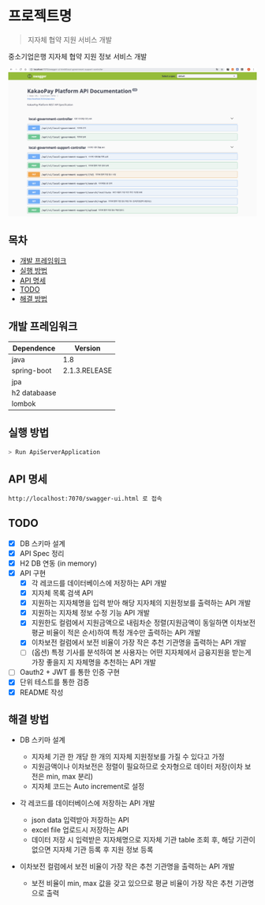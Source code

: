 # 프로젝트명
> 지자체 협약 지원 서비스 개발


중소기업은행 지자체 협약 지원 정보 서비스 개발

![](./swaggerScreenshot.png)

## 목차
* [개발 프레임워크](#개발-프레임워크)
* [실행 방법](#실행-방법)
* [API 명세](#api-명세)
* [TODO](#todo)
* [해결 방법](#해결-방법)


## 개발 프레임워크
| Dependence  |    Version    | 
|-------------|---------------|
| java        | 1.8           |
| spring-boot | 2.1.3.RELEASE |
| jpa         |               |
| h2 databaase|               |
| lombok      |               |


## 실행 방법
```sh
> Run ApiServerApplication
```

## API 명세
```sh
http://localhost:7070/swagger-ui.html 로 접속
```

## TODO
- [x] DB 스키마 설계
- [x] API Spec 정리
- [x] H2 DB 연동 (in memory)
- [x] API 구현
    - [x] 각 레코드를 데이터베이스에 저장하는 API 개발
    - [x] 지자체 목록 검색 API
    - [x] 지원하는 지자체명을 입력 받아 해당 지자체의 지원정보를 출력하는 API 개발
    - [x] 지원하는 지자체 정보 수정 기능 API 개발
    - [x] 지원한도 컬럼에서 지원금액으로 내림차순 정렬(지원금액이 동일하면 이차보전 평균 비율이 적은 순서)하여 특정 개수만 출력하는 API 개발
    - [x] 이차보전 컬럼에서 보전 비율이 가장 작은 추천 기관명을 출력하는 API 개발
    - [ ] (옵션) 특정 기사를 분석하여 본 사용자는 어떤 지자체에서 금융지원을 받는게 가장 좋을지 지 자체명을 추천하는 API 개발
- [ ] Oauth2 + JWT 를 통한 인증 구현    
- [x] 단위 테스트를 통한 검증
- [x] README 작성

## 해결 방법
- DB 스키마 설계
    - 지자체 기관 한 개당 한 개의 지자체 지원정보를 가질 수 있다고 가정
    - 지원금액이나 이차보전은 정렬이 필요하므로 숫자형으로 데이터 저장(이차 보전은 min, max 분리)
    - 지자체 코드는 Auto increment로 설정 
    
- 각 레코드를 데이터베이스에 저장하는 API 개발
    - json data 입력받아 저장하는 API
    - excel file 업로드시 저장하는 API
    - 데이터 저장 시 입력받은 지자체명으로 지자체 기관 table 조회 후, 해당 기관이 없으면 지자체 기관 등록 후 지원 정보 등록

- 이차보전 컬럼에서 보전 비율이 가장 작은 추천 기관명을 출력하는 API 개발
    - 보전 비율이 min, max 값을 갖고 있으므로 평균 비율이 가장 작은 추천 기관명으로 출력

    
    






<!-- Markdown link & img dfn's -->
[npm-image]: https://img.shields.io/npm/v/datadog-metrics.svg?style=flat-square
[npm-url]: https://npmjs.org/package/datadog-metrics
[npm-downloads]: https://img.shields.io/npm/dm/datadog-metrics.svg?style=flat-square
[travis-image]: https://img.shields.io/travis/dbader/node-datadog-metrics/master.svg?style=flat-square
[travis-url]: https://travis-ci.org/dbader/node-datadog-metrics
[wiki]: https://github.com/yourname/yourproject/wiki